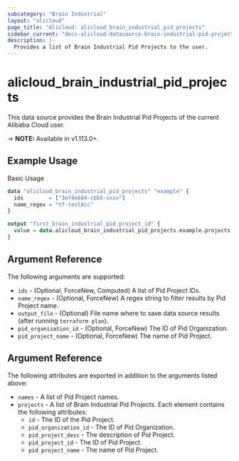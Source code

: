 ```yaml
---
subcategory: "Brain Industrial"
layout: "alicloud"
page_title: "Alicloud: alicloud_brain_industrial_pid_projects"
sidebar_current: "docs-alicloud-datasource-brain-industrial-pid-projects"
description: |-
  Provides a list of Brain Industrial Pid Projects to the user.
---
```


# alicloud\_brain\_industrial\_pid\_projects

This data source provides the Brain Industrial Pid Projects of the current Alibaba Cloud user.

-> **NOTE:** Available in v1.113.0+.

## Example Usage

Basic Usage

```terraform
data "alicloud_brain_industrial_pid_projects" "example" {
  ids        = ["3e74e684-cbb5-xxxx"]
  name_regex = "tf-testAcc"
}

output "first_brain_industrial_pid_project_id" {
  value = data.alicloud_brain_industrial_pid_projects.example.projects.0.id
}
```

## Argument Reference

The following arguments are supported:

* `ids` - (Optional, ForceNew, Computed)  A list of Pid Project IDs.
* `name_regex` - (Optional, ForceNew) A regex string to filter results by Pid Project name.
* `output_file` - (Optional) File name where to save data source results (after running `terraform plan`).
* `pid_organization_id` - (Optional, ForceNew) The ID of Pid Organization.
* `pid_project_name` - (Optional, ForceNew) The name of Pid Project.

## Argument Reference

The following attributes are exported in addition to the arguments listed above:

* `names` - A list of Pid Project names.
* `projects` - A list of Brain Industrial Pid Projects. Each element contains the following attributes:
	* `id` - The ID of the Pid Project.
	* `pid_organization_id` - The ID of Pid Organization.
	* `pid_project_desc` - The description of Pid Project.
	* `pid_project_id` - The ID of Pid Project.
	* `pid_project_name` - The name of Pid Project.